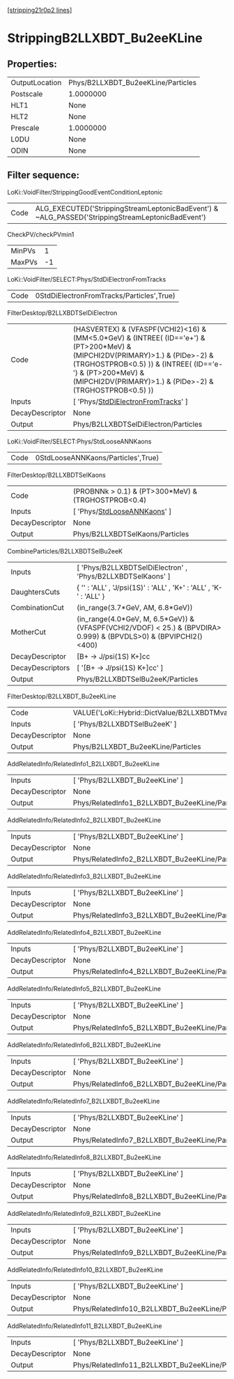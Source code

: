 [[stripping21r0p2 lines]](./stripping21r0p2-index)

# StrippingB2LLXBDT_Bu2eeKLine

## Properties:

|                |                                    |
|----------------|------------------------------------|
| OutputLocation | Phys/B2LLXBDT_Bu2eeKLine/Particles |
| Postscale      | 1.0000000                          |
| HLT1           | None                               |
| HLT2           | None                               |
| Prescale       | 1.0000000                          |
| L0DU           | None                               |
| ODIN           | None                               |

## Filter sequence:

LoKi::VoidFilter/StrippingGoodEventConditionLeptonic

|      |                                                                                                  |
|------|--------------------------------------------------------------------------------------------------|
| Code | ALG_EXECUTED('StrippingStreamLeptonicBadEvent') & ~ALG_PASSED('StrippingStreamLeptonicBadEvent') |

CheckPV/checkPVmin1

|        |     |
|--------|-----|
| MinPVs | 1   |
| MaxPVs | -1  |

LoKi::VoidFilter/SELECT:Phys/StdDiElectronFromTracks

|      |                                           |
|------|-------------------------------------------|
| Code | 0StdDiElectronFromTracks/Particles',True) |

FilterDesktop/B2LLXBDTSelDiElectron

|                 |                                                                                                                                                                                                                                                                  |
|-----------------|------------------------------------------------------------------------------------------------------------------------------------------------------------------------------------------------------------------------------------------------------------------|
| Code            | (HASVERTEX) & (VFASPF(VCHI2)\<16) & (MM\<5.0\*GeV) & (INTREE( (ID=='e+') & (PT\>200\*MeV) & (MIPCHI2DV(PRIMARY)\>1.) & (PIDe\>-2) & (TRGHOSTPROB\<0.5) )) & (INTREE( (ID=='e-') & (PT\>200\*MeV) & (MIPCHI2DV(PRIMARY)\>1.) & (PIDe\>-2) & (TRGHOSTPROB\<0.5) )) |
| Inputs          | [ 'Phys/[StdDiElectronFromTracks](./stripping21r0p2-commonparticles-stddielectronfromtracks)' ]                                                                                                                                                                |
| DecayDescriptor | None                                                                                                                                                                                                                                                             |
| Output          | Phys/B2LLXBDTSelDiElectron/Particles                                                                                                                                                                                                                             |

LoKi::VoidFilter/SELECT:Phys/StdLooseANNKaons

|      |                                    |
|------|------------------------------------|
| Code | 0StdLooseANNKaons/Particles',True) |

FilterDesktop/B2LLXBDTSelKaons

|                 |                                                                                     |
|-----------------|-------------------------------------------------------------------------------------|
| Code            | (PROBNNk \> 0.1) & (PT\>300\*MeV) & (TRGHOSTPROB\<0.4)                              |
| Inputs          | [ 'Phys/[StdLooseANNKaons](./stripping21r0p2-commonparticles-stdlooseannkaons)' ] |
| DecayDescriptor | None                                                                                |
| Output          | Phys/B2LLXBDTSelKaons/Particles                                                     |

CombineParticles/B2LLXBDTSelBu2eeK

|                  |                                                                                                                        |
|------------------|------------------------------------------------------------------------------------------------------------------------|
| Inputs           | [ 'Phys/B2LLXBDTSelDiElectron' , 'Phys/B2LLXBDTSelKaons' ]                                                           |
| DaughtersCuts    | { '' : 'ALL' , 'J/psi(1S)' : 'ALL' , 'K+' : 'ALL' , 'K-' : 'ALL' }                                                     |
| CombinationCut   | (in_range(3.7\*GeV, AM, 6.8\*GeV))                                                                                     |
| MotherCut        | (in_range(4.0\*GeV, M, 6.5\*GeV)) & (VFASPF(VCHI2/VDOF) \< 25.) & (BPVDIRA\> 0.999) & (BPVDLS\>0) & (BPVIPCHI2()\<400) |
| DecayDescriptor  | [B+ -\> J/psi(1S) K+]cc                                                                                              |
| DecayDescriptors | [ '[B+ -\> J/psi(1S) K+]cc' ]                                                                                      |
| Output           | Phys/B2LLXBDTSelBu2eeK/Particles                                                                                       |

FilterDesktop/B2LLXBDT_Bu2eeKLine

|                 |                                                        |
|-----------------|--------------------------------------------------------|
| Code            | VALUE('LoKi::Hybrid::DictValue/B2LLXBDTMvaBu2eeK')\>0. |
| Inputs          | [ 'Phys/B2LLXBDTSelBu2eeK' ]                         |
| DecayDescriptor | None                                                   |
| Output          | Phys/B2LLXBDT_Bu2eeKLine/Particles                     |

AddRelatedInfo/RelatedInfo1_B2LLXBDT_Bu2eeKLine

|                 |                                                 |
|-----------------|-------------------------------------------------|
| Inputs          | [ 'Phys/B2LLXBDT_Bu2eeKLine' ]                |
| DecayDescriptor | None                                            |
| Output          | Phys/RelatedInfo1_B2LLXBDT_Bu2eeKLine/Particles |

AddRelatedInfo/RelatedInfo2_B2LLXBDT_Bu2eeKLine

|                 |                                                 |
|-----------------|-------------------------------------------------|
| Inputs          | [ 'Phys/B2LLXBDT_Bu2eeKLine' ]                |
| DecayDescriptor | None                                            |
| Output          | Phys/RelatedInfo2_B2LLXBDT_Bu2eeKLine/Particles |

AddRelatedInfo/RelatedInfo3_B2LLXBDT_Bu2eeKLine

|                 |                                                 |
|-----------------|-------------------------------------------------|
| Inputs          | [ 'Phys/B2LLXBDT_Bu2eeKLine' ]                |
| DecayDescriptor | None                                            |
| Output          | Phys/RelatedInfo3_B2LLXBDT_Bu2eeKLine/Particles |

AddRelatedInfo/RelatedInfo4_B2LLXBDT_Bu2eeKLine

|                 |                                                 |
|-----------------|-------------------------------------------------|
| Inputs          | [ 'Phys/B2LLXBDT_Bu2eeKLine' ]                |
| DecayDescriptor | None                                            |
| Output          | Phys/RelatedInfo4_B2LLXBDT_Bu2eeKLine/Particles |

AddRelatedInfo/RelatedInfo5_B2LLXBDT_Bu2eeKLine

|                 |                                                 |
|-----------------|-------------------------------------------------|
| Inputs          | [ 'Phys/B2LLXBDT_Bu2eeKLine' ]                |
| DecayDescriptor | None                                            |
| Output          | Phys/RelatedInfo5_B2LLXBDT_Bu2eeKLine/Particles |

AddRelatedInfo/RelatedInfo6_B2LLXBDT_Bu2eeKLine

|                 |                                                 |
|-----------------|-------------------------------------------------|
| Inputs          | [ 'Phys/B2LLXBDT_Bu2eeKLine' ]                |
| DecayDescriptor | None                                            |
| Output          | Phys/RelatedInfo6_B2LLXBDT_Bu2eeKLine/Particles |

AddRelatedInfo/RelatedInfo7_B2LLXBDT_Bu2eeKLine

|                 |                                                 |
|-----------------|-------------------------------------------------|
| Inputs          | [ 'Phys/B2LLXBDT_Bu2eeKLine' ]                |
| DecayDescriptor | None                                            |
| Output          | Phys/RelatedInfo7_B2LLXBDT_Bu2eeKLine/Particles |

AddRelatedInfo/RelatedInfo8_B2LLXBDT_Bu2eeKLine

|                 |                                                 |
|-----------------|-------------------------------------------------|
| Inputs          | [ 'Phys/B2LLXBDT_Bu2eeKLine' ]                |
| DecayDescriptor | None                                            |
| Output          | Phys/RelatedInfo8_B2LLXBDT_Bu2eeKLine/Particles |

AddRelatedInfo/RelatedInfo9_B2LLXBDT_Bu2eeKLine

|                 |                                                 |
|-----------------|-------------------------------------------------|
| Inputs          | [ 'Phys/B2LLXBDT_Bu2eeKLine' ]                |
| DecayDescriptor | None                                            |
| Output          | Phys/RelatedInfo9_B2LLXBDT_Bu2eeKLine/Particles |

AddRelatedInfo/RelatedInfo10_B2LLXBDT_Bu2eeKLine

|                 |                                                  |
|-----------------|--------------------------------------------------|
| Inputs          | [ 'Phys/B2LLXBDT_Bu2eeKLine' ]                 |
| DecayDescriptor | None                                             |
| Output          | Phys/RelatedInfo10_B2LLXBDT_Bu2eeKLine/Particles |

AddRelatedInfo/RelatedInfo11_B2LLXBDT_Bu2eeKLine

|                 |                                                  |
|-----------------|--------------------------------------------------|
| Inputs          | [ 'Phys/B2LLXBDT_Bu2eeKLine' ]                 |
| DecayDescriptor | None                                             |
| Output          | Phys/RelatedInfo11_B2LLXBDT_Bu2eeKLine/Particles |
